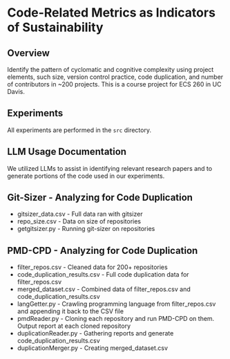 # Code-Related Metrics as Indicators of Sustainability

## Overview
Identify the pattern of cyclomatic and cognitive complexity using project elements, such size, version control practice, code duplication, and number of contributors in ~200 projects. This is a course project for ECS 260 in UC Davis.

## Experiments
All experiments are performed in the `src` directory.

## LLM Usage Documentation
We utilized LLMs to assist in identifying relevant research papers and to generate portions of the code used in our experiments.

## Git-Sizer - Analyzing for Code Duplication
- gitsizer_data.csv - Full data ran with gitsizer
- repo_size.csv - Data on size of repositories
- getgitsizer.py - Running git-sizer on repositories

## PMD-CPD - Analyzing for Code Duplication
- filter_repos.csv - Cleaned data for 200+ repositories
- code_duplication_results.csv - Full code duplication data for filter_repos.csv
- merged_dataset.csv - Combined data of filter_repos.csv and code_duplication_results.csv
- langGetter.py - Crawling programming language from filter_repos.csv and appending it back to the CSV file
- pmdReader.py - Cloning each repository and run PMD-CPD on them. Output report at each cloned repository
- duplicationReader.py - Gathering reports and generate code_duplication_results.csv
- duplicationMerger.py - Creating merged_dataset.csv
